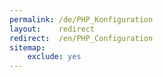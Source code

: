 ```yaml
---
permalink: /de/PHP_Konfiguration
layout:    redirect
redirect:  /en/PHP_Configuration
sitemap:
    exclude: yes
---
```

